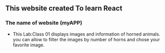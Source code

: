 ## This website created To learn React 
### The name of website (myAPP) 
* This Lab:Class 01 displays images and information of horned animals. you can allow to filter the images by number of horns and chose your favorite image.